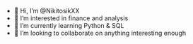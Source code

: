 - 👋 Hi, I’m @NikitosikXX
- 👀 I’m interested in finance and analysis
- 🌱 I’m currently learning Python & SQL
- 💞️ I’m looking to collaborate on anything interesting enough


<!---
NikitosikXX/NikitosikXX is a ✨ special ✨ repository because its `README.md` (this file) appears on your GitHub profile.
You can click the Preview link to take a look at your changes.
--->
